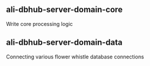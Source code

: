 ## ali-dbhub-server-domain-core
Write core processing logic
## ali-dbhub-server-domain-data
Connecting various flower whistle database connections